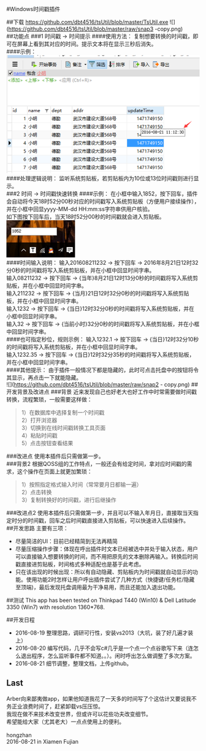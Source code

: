 #Windows时间戳插件

##下载
https://github.com/dbt4516/tsUtil/blob/master/TsUtil.exe
![](https://github.com/dbt4516/tsUtil/blob/master/raw/snap3 -copy.png)  
##功能点
###1 时间戳 -> 时间提示
####使用方法：
复制想要转换的时间戳，即可在屏幕上看到其对应的时间。提示文本将在显示三秒后消失。<br>
####示例：
![](https://github.com/dbt4516/tsUtil/blob/master/raw/snap1.png)  
####处理逻辑说明：
监听系统剪贴板，若剪贴板内为10位或13位时间戳则进行显示。<br>
###2 时间 -> 时间戳快速转换
####示例：
在小框中输入1852，按下回车，插件会自动将今天18时52分00秒对应的时间戳写入系统剪贴板（方便用户接续操作），并在小框中回显yyyy-MM-dd HH:mm:ss字符串供用户核验。<br>
如下图按下回车后，当天18时52分00秒的时间戳就会进入剪贴板。<br>
![](https://github.com/dbt4516/tsUtil/blob/master/raw/snap4.png)  
####时间输入说明：
输入201608211232 -> 按下回车 -> 2016年8月21日12时32分0秒的时间戳将写入系统剪贴板，并在小框中回显时间字串。<br>
输入08211232 -> 按下回车 -> {当年}8月21日12时13分0秒的时间戳将写入系统剪贴板，并在小框中回显时间字串。<br>
输入211232 -> 按下回车 -> {当月}21日12时32分0秒的时间戳将写入系统剪贴板，并在小框中回显时间字串。<br>
输入1232 -> 按下回车 -> {当日}12时32分0秒的时间戳将写入系统剪贴板，并在小框中回显时间字串。<br>
输入32 -> 按下回车 -> {当前小时}32分0秒的时间戳将写入系统剪贴板，并在小框中回显时间字串。<br>
####也可指定秒位，规则示例：
输入1232.1 -> 按下回车 -> {当日}12时32分10秒的时间戳将写入系统剪贴板，并在小框中回显时间字串。<br>
输入1232.35 -> 按下回车 -> {当日}12时32分35秒的时间戳将写入系统剪贴板，并在小框中回显时间字串。<br>
####其他提示：
由于插件一般情况下都是隐藏的，此时可点击托盘中的按钮将令其显示，再点击一下就能隐藏。<br>
![](https://github.com/dbt4516/tsUtil/blob/master/raw/snap2 - copy.png)
##开发背景及改进点
###背景
近来发现自己也好老大也好工作中时常需要做时间戳转换，流程繁琐，一般需要这样做：<br>
>1）在数据库中选择复制一个时间戳<br>
>2）打开浏览器<br>
>3）切换到在线时间戳转换工具页面<br>
>4）粘贴时间戳<br>
>5）点击按钮查看结果<br>

###改进点
使用本插件后只需做第一步。<br>
###背景2
根据QOSS组的工作特点，一般还会有给定时间，拿对应时间戳的需求，这个操作在页面上就更加繁琐：<br>
>1）按照指定格式输入时间（常常要月日都输一遍）<br>
>2）点击转换<br>
>3）复制转换好的时间戳，进行后继操作<br>

###改进点2
使用本插件后只需做第一步，并且可以不输入年月日，直接取当天指定时分的时间戳，回车之后时间戳直接进入剪贴板，可以快速进入后续操作。<br>
##开发思路
主要有三项：<br>
* 尽量简洁的UI：目前已经精简到无法再精简<br>
* 尽量压缩操作步骤：体现在呼出插件时文本已经被选中并处于输入状态，用户可以直接输入想要转换的时间，而不用把原先的文本删除再输入。转换后时间戳直接进剪贴板，时间格式多种适配也是基于此考虑。<br>
* 只在该出现的时候出现：所以有自动隐藏、剪贴板内为时间戳就自动显示的功能。使用功能2时怎样让用户呼出插件尝试了几种方式（快捷键/任务栏/隐藏至顶端)，最后发现托盘调用最为干净易用，而且还能加入退出功能。<br>

##测试
This app has been tested on Thinkpad T440 (Win10) & Dell Latitude 3350 (Win7) with resolution 1360*768.<br>

##开发日程
* 2016-08-19 整理思路，调研可行性，安装vs2013（大坑，装了好几遍才装上）
* 2016-08-20 编写代码，几乎不会写c#几乎是一个点一个点谷歌写下来（连怎么退出程序，怎么监听事件都不知道。。）。闲时呼出怎么做调整了多次方案。
* 2016-08-21 细节调整，整理文档，上传github。

## Last
Arber向来鄙夷做app，如果他知道我花了一天多的时间写了个这估计又要说我不务正业浪费时间了，赶紧卸载vs压压惊。<br>
我现在做不来技术改变世界，但或许可以花些功夫改变细节。<br>
希望能给大家（尤其老大）一点点使用上的便利。<br>
<br>
hongzhan<br>
2016-08-21 in Xiamen Fujian<br>
